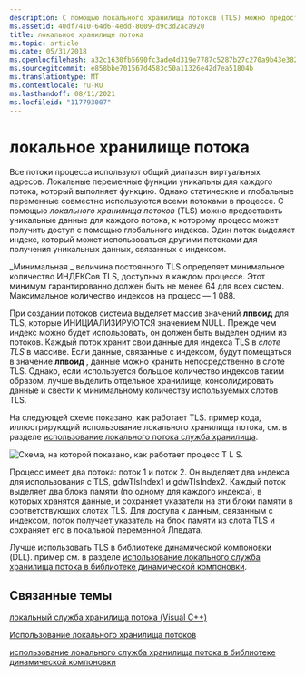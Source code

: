 ```yaml
---
description: С помощью локального хранилища потоков (TLS) можно предоставить уникальные данные для каждого потока, к которому процесс может получить доступ с помощью глобального индекса. Один поток выделяет индекс, который может использоваться другими потоками для получения уникальных данных, связанных с индексом.
ms.assetid: 40df7410-64d6-4edd-8009-d9c3d2aca920
title: локальное хранилище потока
ms.topic: article
ms.date: 05/31/2018
ms.openlocfilehash: a32c1630fb5690fc3ade4d319e7787c5287b27c270a9b43e3825e547e68bd4c4
ms.sourcegitcommit: e858bbe701567d4583c50a11326e42d7ea51804b
ms.translationtype: MT
ms.contentlocale: ru-RU
ms.lasthandoff: 08/11/2021
ms.locfileid: "117793007"
---
```

# <a name="thread-local-storage"></a>локальное хранилище потока

Все потоки процесса используют общий диапазон виртуальных адресов. Локальные переменные функции уникальны для каждого потока, который выполняет функцию. Однако статические и глобальные переменные совместно используются всеми потоками в процессе. С помощью *локального хранилища потоков* (TLS) можно предоставить уникальные данные для каждого потока, к которому процесс может получить доступ с помощью глобального индекса. Один поток выделяет индекс, который может использоваться другими потоками для получения уникальных данных, связанных с индексом.

\_Минимальная \_ величина постоянного TLS определяет минимальное количество ИНДЕКСов TLS, доступных в каждом процессе. Этот минимум гарантированно должен быть не менее 64 для всех систем. Максимальное количество индексов на процесс — 1 088.

При создании потоков система выделяет массив значений **лпвоид** для TLS, которые ИНИЦИАЛИЗИРУЮТСЯ значением NULL. Прежде чем индекс можно будет использовать, он должен быть выделен одним из потоков. Каждый поток хранит свои данные для индекса TLS в *слоте TLS* в массиве. Если данные, связанные с индексом, будут помещаться в значение **лпвоид** , данные можно хранить непосредственно в слоте TLS. Однако, если используется большое количество индексов таким образом, лучше выделить отдельное хранилище, консолидировать данные и свести к минимальному количеству используемых слотов TLS.

На следующей схеме показано, как работает TLS. пример кода, иллюстрирующий использование локального хранилища потока, см. в разделе [использование локального потока служба хранилища](using-thread-local-storage.md).

![Схема, на которой показано, как работает процесс T L S.](images/tls.png)

Процесс имеет два потока: поток 1 и поток 2. Он выделяет два индекса для использования с TLS, gdwTlsIndex1 и gdwTlsIndex2. Каждый поток выделяет два блока памяти (по одному для каждого индекса), в которых хранятся данные, и сохраняет указатели на эти блоки памяти в соответствующих слотах TLS. Для доступа к данным, связанным с индексом, поток получает указатель на блок памяти из слота TLS и сохраняет его в локальной переменной Лпвдата.

Лучше использовать TLS в библиотеке динамической компоновки (DLL). пример см. в разделе [использование локального служба хранилища потока в библиотеке динамической компоновки](../dlls/using-thread-local-storage-in-a-dynamic-link-library.md).

## <a name="related-topics"></a>Связанные темы

<dl> <dt>

[локальный служба хранилища потока (Visual C++)](/cpp/parallel/thread-local-storage-tls?view=vs-2019)
</dt> <dt>

[Использование локального хранилища потоков](using-thread-local-storage.md)
</dt> <dt>

[использование локального служба хранилища потока в библиотеке динамической компоновки](../dlls/using-thread-local-storage-in-a-dynamic-link-library.md)
</dt> </dl>

 

 
